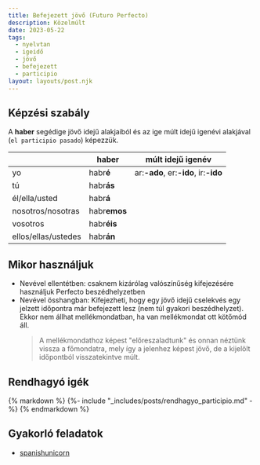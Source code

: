 ```yaml
---
title: Befejezett jövő (Futuro Perfecto)
description: Közelmúlt
date: 2023-05-22
tags:
  - nyelvtan
  - igeidő
  - jövő
  - befejezett
  - participio
layout: layouts/post.njk
---
```


## Képzési szabály

A **haber** segédige jövő idejű alakjaiból és az ige múlt idejű igenévi alakjával (`el participio pasado`) képezzük.

&nbsp;|haber|múlt idejű igenév
----|----|----
yo|habr**é**| ar:**-ado**, er:**-ido**, ir:**-ido**
tú|habr**ás**|
él/ella/usted|habr**á**|
nosotros/nosotras|habr**emos**|
vosotros|habr**éis**|
ellos/ellas/ustedes|habr**án**|

## Mikor használjuk

- Nevével ellentétben: csaknem kizárólag valószínűség kifejezésére használjuk Perfecto beszédhelyzetben
- Nevével össhangban: Kifejezheti, hogy egy jövő idejű cselekvés egy jelzett időpontra már befejezett lesz (nem túl gyakori beszédhelyzet). Ekkor nem állhat mellékmondatban, ha van mellékmondat ott kötőmód áll.
  > A mellékmondathoz képest "előreszaladtunk" és onnan néztünk vissza a főmondatra, mely így a jelenhez képest jövő, de a kijelölt időpontból visszatekintve múlt.

## Rendhagyó igék

{% markdown %}
  {%- include "_includes/posts/rendhagyo_participio.md" -%}
{% endmarkdown %}

## Gyakorló feladatok

- [spanishunicorn](https://www.spanishunicorn.com/futuro-perfecto-compuesto-o-antefuturo/)
